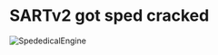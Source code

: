 # SARTv2 got sped cracked
![SpededicalEngine](https://user-images.githubusercontent.com/79816938/226222794-c4bbc5e7-0074-4c87-bb4e-c3e6d7e1cbc3.png)
